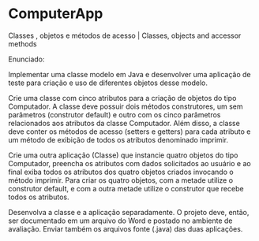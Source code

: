 # ComputerApp
 Classes , objetos e métodos de acesso | Classes, objects and accessor methods

Enunciado:

Implementar uma classe modelo em Java e desenvolver uma aplicação de teste para criação e uso de diferentes objetos desse modelo.

Crie uma classe com cinco atributos para a criação de objetos do tipo Computador. A classe deve possuir dois métodos construtores, um sem parâmetros (construtor default) e outro com os cinco parâmetros relacionados aos atributos da classe Computador. Além disso, a classe deve conter os métodos de acesso (setters e getters) para cada atributo e um método de exibição de todos os atributos denominado imprimir.

Crie uma outra aplicação (Classe) que instancie quatro objetos do tipo Computador, preencha os atributos com dados solicitados ao usuário e ao final exiba todos os atributos dos quatro objetos criados invocando o método imprimir. Para criar os quatro objetos, com a metade utilize o construtor default, e com a outra metade utilize o construtor que recebe todos os atributos.

Desenvolva a classe e a aplicação separadamente. O projeto deve, então, ser documentado em um arquivo do Word e postado no ambiente de avaliação. Enviar também os arquivos fonte (.java) das duas aplicações.
